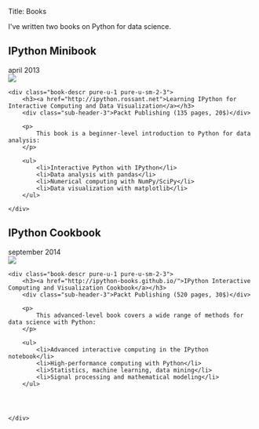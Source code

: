 Title: Books

I've written two books on Python for data science.

<a name="minibook"></a>
## IPython Minibook
<div class="sub-header-2">april 2013</div>

<div class="pure-g">
	<div class="book-cover pure-u-1 pure-u-sm-1-3">
		<a href="http://ipython.rossant.net"><img src="/images/minibook.jpg" /></a>
	</div>

	<div class="book-descr pure-u-1 pure-u-sm-2-3">
		<h3><a href="http://ipython.rossant.net">Learning IPython for Interactive Computing and Data Visualization</a></h3>
		<div class="sub-header-3">Packt Publishing (135 pages, 20$)</div>

		<p>
			This book is a beginner-level introduction to Python for data analysis:
		</p>

		<ul>
			<li>Interactive Python with IPython</li>
			<li>Data analysis with pandas</li>
			<li>Numerical computing with NumPy/SciPy</li>
			<li>Data visualization with matplotlib</li>
		</ul>

	</div>
</div>


<a name="cookbook"></a>
## IPython Cookbook
<div class="sub-header-2">september 2014</div>

<div class="pure-g">
	<div class="book-cover pure-u-1 pure-u-sm-1-3">
		<a href="http://ipython-books.github.io/"><img src="/images/cookbook.jpg" class="book-cover" /></a>
	</div>

	<div class="book-descr pure-u-1 pure-u-sm-2-3">
		<h3><a href="http://ipython-books.github.io/">IPython Interactive Computing and Visualization Cookbook</a></h3>
		<div class="sub-header-3">Packt Publishing (520 pages, 30$)</div>

		<p>
			This advanced-level book covers a wide range of methods for data science with Python:
		</p>

		<ul>
			<li>Advanced interactive computing in the IPython notebook</li>
			<li>High-performance computing with Python</li>
			<li>Statistics, machine learning, data mining</li>
			<li>Signal processing and mathematical modeling</li>
		</ul>




	</div>
</div>

